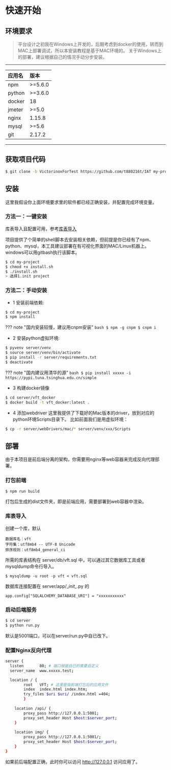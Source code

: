 # 快速开始
## **环境要求**

> 平台设计之初我在Windows上开发的，后期考虑到docker的使用，转而到MAC上部署调试，所以本安装教程是基于MAC环境的。
> 关于Windows上的部署，建议根据自己的情况手动分步安装。
---

| 应用名 | 版本 |
| :-- | :--  |
| npm | >=5.6.0 |
| python | >=3.6.0 |
| docker | 18 |
| jmeter | >=5.0 |
| nginx | 1.15.8 |
| mysql | >=5.6 |
| git | 2.17.2 |


---

## **获取项目代码**

``` bash
$ git clone -b VictorinoxForTest https://github.com/t880216t/IAT my-project
```

## **安装**

这里我假设你上面环境要求里的软件都已经正确安装，并配置完成环境变量。

### 方法一：一键安装
库表导入且配置可用，参考[库表导入](http://127.0.0.1:8000/install/#_9)

项目提供了个简单的shell脚本去安装相关依赖，但前提是你已经有了npm、python、mysql，本工具建议部署在有可视化界面的MAC/Linux机器上。windows可以用gitbash执行该脚本。
``` bash
$ cd my-project
$ chmod +x install.sh
$ ./install.sh
> 选择1.init project
```

### 方法二：手动安装

- 1 安装前端依赖:
``` bash
$ cd my-project
$ npm install
```

??? note "国内安装较慢，建议用cnpm安装"
    ```bash
    $ npm -g cnpm
    $ cnpm i
    ```

- 2 安装python虚拟环境:
``` bash
$ pyvenv server/venv
$ source server/venv/bin/activate
$ pip install -r server/requirements.txt
$ deactivate
```

??? note "国内建议用清华的源"
    ```bash
    $ pip install xxxxx -i https://pypi.tuna.tsinghua.edu.cn/simple
    ```
 
- 3 构建docker镜像
``` bash
$ cd server/vft_docker
$ docker build -t vft_docker:latest .
```

- 4 添加webdriver
这里我提供了下载好的Mac版本的driver，放到对应的python环境Scripts目录下。
比如前面我们是用虚拟环境：
```bash
$ cp -r server/webDrivers/mac/* server/venv/xxx/Scripts
```

## **部署**
由于本项目是前后端分离的架构，你需要用nginx等web容器来完成反向代理部署。
### 打包前端
``` bash
$ npm run build
```
打包后生成的dist文件夹，即是前端应用，需要部署到web容器中渲染。

### 库表导入
创建一个库，默认
```text
数据库名：vft 
字符集：utf8mb4 -- UTF-8 Unicode
排序规则：utf8mb4_general_ci
```
所需的库表结构在 server/db/vft.sql 中，可以通过其它数据库工具或者mysqldump命令行导入。
```text
$ mysqldump -u root -p vft < vft.sql
```
数据库连接配置在 server/app/\__init\__.py 的
```text
app.config["SQLALCHEMY_DATABASE_URI"] = "xxxxxxxxxxx"
```

### 启动后端服务
``` bash
$ cd server
$ python run.py
```
默认是5001端口，可以在server/run.py中自已改下。
    
### 配置Nginx反向代理

```bash
server {
  listen       80; # 端口根据自已的需要自定义
  server_name  www.xxxxx.test;

  location / {
		root   VFT; # 这里是指前端打包后的应用文件
		index  index.html index.htm;
		try_files $uri $uri/ /index.html =404;
        }
		
	location /api/ { 
		proxy_pass http://127.0.0.1:5001;  
		proxy_set_header Host $host:$server_port;
	}
		
	location img/ { 
		proxy_pass http://127.0.0.1:5001/;  
		proxy_set_header Host $host:$server_port;
	}
}
```
如果前后端配置正确，此时你可以访问 http://127.0.0.1 访问应用了。
